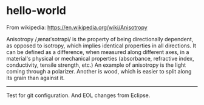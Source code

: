 # hello-world

From wikipedia: https://en.wikipedia.org/wiki/Anisotropy

Anisotropy /ˌænaɪˈsɒtrəpi/ is the property of being directionally dependent, as opposed to isotropy, which implies identical properties in all directions. It can be defined as a difference, when measured along different axes, in a material's physical or mechanical properties (absorbance, refractive index, conductivity, tensile strength, etc.) An example of anisotropy is the light coming through a polarizer. Another is wood, which is easier to split along its grain than against it.

----

Test for git configuration.
And EOL changes from Eclipse.

